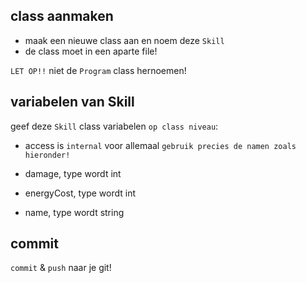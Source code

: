 ## class aanmaken

- maak een nieuwe class aan en noem deze `Skill`
- de class moet in een aparte file!

`LET OP!!` niet de `Program` class hernoemen!

## variabelen van Skill

geef deze `Skill` class variabelen `op class niveau`:

- access is `internal` voor allemaal
`gebruik precies de namen zoals hieronder!`

- damage, type wordt int
- energyCost, type wordt int
- name, type wordt string


## commit

`commit` & `push` naar je git!

